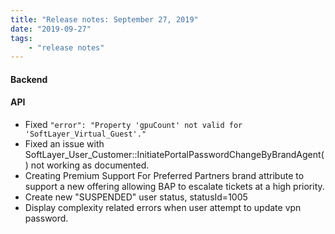 ```yaml
---
title: "Release notes: September 27, 2019"
date: "2019-09-27"
tags:
    - "release notes"
---
```


#### Backend


#### API

- Fixed `"error": "Property 'gpuCount' not valid for 'SoftLayer_Virtual_Guest'."`
- Fixed an issue with SoftLayer_User_Customer::InitiatePortalPasswordChangeByBrandAgent() not working as documented.
- Creating Premium Support For Preferred Partners brand attribute to support a new offering allowing BAP to escalate tickets at a high priority.
- Create new "SUSPENDED" user status, statusId=1005
- Display complexity related errors when user attempt to update vpn password.